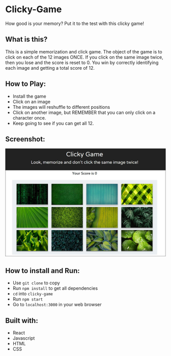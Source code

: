 # Clicky-Game
How good is your memory?  Put it to the test with this clicky game!

## What is this?

This is a simple memorization and click game. The object of the game is to click on each of the 12 images ONCE.  If you click on the same image twice, then you lose and the score is reset to 0.  You win by correctly identifying each image and getting a total score of 12.

## How to Play:
- Install the game
- Click on an image
- The images will reshuffle to different positions
- Click on another image, but REMEMBER that you can only click on a character once.
- Keep going to see if you can get all 12.

## Screenshot:
![Screenshot of game](./public/images/clicky-game.png)

## How to install and Run:
- Use `git clone` to copy
- Run `npm install` to get all dependencies
- `cd` into `clicky-game`
- Run `npm start`
- Go to `localhost:3000` in your web browser

## Built with:
- React
- Javascript
- HTML
- CSS
